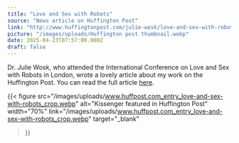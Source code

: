 ```yaml
---
title: "Love and Sex with Robots"
source: "News article on Huffington Post"
link: "http://www.huffingtonpost.com/julie-wosk/love-and-sex-with-robots_b_13786384.html"
picture: "/images/uploads/Huffington post thumbnail.webp"
date: 2025-04-23T07:57:00.000Z
draft: false
---
```



Dr. Julie Wosk, who attended the International Conference on Love and Sex with Robots in London, wrote a lovely article about my work on the Huffington Post. You can read the full article [here](http://www.huffingtonpost.com/julie-wosk/love-and-sex-with-robots_b_13786384.html).

{{< figure src="/images/uploads/www.huffpost.com_entry_love-and-sex-with-robots_crop.webp" 
alt="Kissenger featured in Huffington Post" 
width="70%"
link="/images/uploads/www.huffpost.com_entry_love-and-sex-with-robots_crop.webp"
target="_blank"
>}}